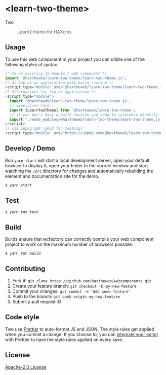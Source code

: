 # &lt;learn-two-theme&gt;

Two
> Learn2 theme for HAXcms

## Usage
To use this web component in your project you can utilize one of the following styles of syntax.

```js
/* In an existing JS module / web component */
import '@haxtheweb/learn-two-theme/learn-two-theme.js';
/* At top of an application with build routine */
<script type="module" src="@haxtheweb/learn-two-theme/learn-two-theme.js"></script>
/* Alternatives for top of application */
<script type="module">
  import '@haxtheweb/learn-two-theme/learn-two-theme.js';
  // imperative form
  import {LearnTwoTheme} from '@haxtheweb/learn-two-theme';
  // if you don't have a build routine and need to reference directly
  import './node_modules/@haxtheweb/learn-two-theme/learn-two-theme.js';
</script>
// via unpkg CDN (good for testing)
<script type="module" src="https://unpkg.com/@haxtheweb/learn-two-theme/learn-two-theme.js"></script>
```

## Develop / Demo
Run `yarn start` will start a local development server, open your default browser to display it, open your finder to the correct window and start watching the `/src` directory for changes and automatically rebuilding the element and documentation site for the demo.
```bash
$ yarn start
```

## Test

```bash
$ yarn run test
```

## Build
Builds ensure that wcfactory can correctly compile your web component project to
work on the maximum number of browsers possible.
```bash
$ yarn run build
```

## Contributing

1. Fork it! `git clone https://github.com/haxtheweb/webcomponents.git`
2. Create your feature branch: `git checkout -b my-new-feature`
3. Commit your changes: `git commit -m 'Add some feature'`
4. Push to the branch: `git push origin my-new-feature`
5. Submit a pull request :D

## Code style

Two  use [Prettier][prettier] to auto-format JS and JSON.  The style rules get applied when you commit a change.  If you choose to, you can [integrate your editor][prettier-ed] with Prettier to have the style rules applied on every save.

[prettier]: https://github.com/prettier/prettier/
[prettier-ed]: https://github.com/prettier/prettier/#editor-integration
[polyserve]: https://github.com/Polymer/polyserve
[web-component-tester]: https://github.com/Polymer/web-component-tester

## License
[Apache-2.0 License](http://opensource.org/licenses/Apache-2.0)